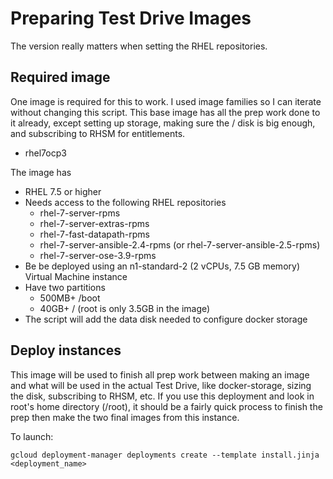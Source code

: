 # Preparing Test Drive Images

The version really matters when setting the RHEL repositories.

## Required image

One image is required for this to work. I used image families so I can iterate without changing this script. This base image has all the prep work done to it already, except setting up storage, making sure the / disk is big enough, and subscribing to RHSM for entitlements.

* rhel7ocp3

The image has 
* RHEL 7.5 or higher 
* Needs access to the following RHEL repositories
  - rhel-7-server-rpms
  - rhel-7-server-extras-rpms
  - rhel-7-fast-datapath-rpms
  - rhel-7-server-ansible-2.4-rpms (or rhel-7-server-ansible-2.5-rpms)
  - rhel-7-server-ose-3.9-rpms
* Be be deployed using an n1-standard-2 (2 vCPUs, 7.5 GB memory) Virtual Machine instance
* Have two partitions
  - 500MB+ /boot
  - 40GB+ / (root is only 3.5GB in the image)
* The script will add the data disk needed to configure docker storage


## Deploy instances

This image will be used to finish all prep work between making an image and what will be used in the actual Test Drive, like docker-storage, sizing the disk, subscribing to RHSM, etc. If you use this deployment and look in root's home directory (/root), it should be a fairly quick process to finish the prep then make the two final images from this instance.

To launch:
```
gcloud deployment-manager deployments create --template install.jinja <deployment_name>
```

